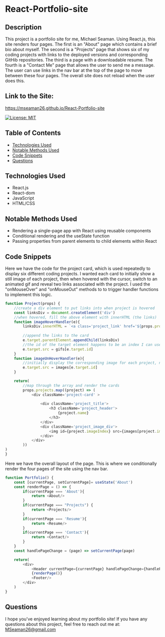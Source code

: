 # React-Portfolio-site

  ## Description
This project is a portfolio site for me, Michael Seaman.  Using React.js, this site renders four pages.  The first is an "About" page which contains a brief bio about myself.  The second is a "Projects" page that shows six of my coding projects with links to the deployed versions and corresponding GitHib repositories.  The third is a page with a downloadable resume.  The fourth is a "Contact Me" page that allows the user to send me a message.  The user can use links in the nav bar at the top of the page to move between these four pages.  The overall site does not reload when the user does this.  

## Link to the Site:
https://mseaman26.github.io/React-Portfolio-site


 [![License: MIT](https://img.shields.io/badge/License-MIT-yellow.svg)](https://opensource.org/licenses/MIT)

  ## Table of Contents
  * [Technologies Used](#technologies-used)<br/>
  * [Notable Methods Used](#notable-methods-used)<br/>
  * [Code Snippets](#code-snippets)<br />
  * [Questions](#questions)<br />


  ## Technologies Used
  - React.js
  - React-dom
  - JavaScript
  - HTML/CSS

  ## Notable Methods Used
  - Rendering a single-page app with React using reusable components
  - Conditional rendering and the useState function
  - Passing properties from parent elements to child elements within React
  ## Code Snippets
Here we have the code for the project card, which is used repeatedly to display six different coding projects. I wanted each card to initially show a still image of each project, then when hovered with the cursor, switch to an animated gif and reveal two links associated with the project.  I used the "onMouseOver" and "onMouseOut" methods to to trigger handler functions to implement this logic.  
``` javascript
function Project(props) {
    //create a div element to put links into when project is hovered
    const linksDiv = document.createElement('div')
    //when hovered, fill the above element with innerHTML (the links)
    function imageHoverHandler(e){
        linksDiv.innerHTML = `<a class='project_link' href='${props.projects[e. target.id].link1}' target="_blank">${props.projects[e.target.id].link1Text}</a><br><a class='project_link' href='${props.projects[e.target.id].link2}' target="_blank">${props.projects[e.target.id].link2Text}</a>`
        
        //append the links to the card
        e.target.parentElement.appendChild(linksDiv)
        //the id of the target element happens to be an index I can use to display the gif from an array of gifs
        e.target.src = gifs[e.target.id] 
    }
    function imageUnHoverHandler(e){
        //initially display the corresponding image for each project, not the gif
        e.target.src = images[e.target.id]     
    }

    return(
        //map through the array and render the cards
        props.projects.map((project) => (
            <div className='project-card' >
                
                <div className='project_title'>
                    <h3 className='project_header'>
                        {project.name}
                    </h3>
                </div>
                <div className='project_image_div'>
                    <img id={project.imageIndex} src={images[project.imageIndex] } className='project_image' alt={project.alt} onMouseOver={imageHoverHandler} onMouseOut={imageUnHoverHandler}/>
                </div>                   
            </div>
        ))
)
}
```
Here we have the overall layout of the page.  This is where we conditionally render the four pages of the site using the nav bar.
```javascript
function Portfolio() {
    const [currentPage, setCurrentPage]= useState('About')
    const renderPage = () => {
        if(currentPage === 'About'){
            return <About/>
        }
        if(currentPage === "Projects") {
            return <Projects/>
        }
        if(currentPage === 'Resume'){
            return <Resume/>
        }
        if(currentPage === 'Contact'){
            return <Contact/>
        }
    }
    const handlePageChange = (page) => setCurrentPage(page)

    return(
        <div>
            <Header currentPage={currentPage} handlePageChange={handlePageChange}/>
            {renderPage()}
            <Footer/>
        </div>
    )
}
```

  ## Questions
I hope you've enjoyed learning about my portfolio site! If you have any questions about this project, feel free to reach out me at:<br>
  <a href="MSeaman26@gmail.com">MSeaman26@gmail.com</a><br/>


    



